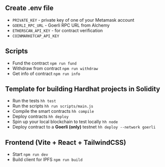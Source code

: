 ## Create .env file
- `PRIVATE_KEY` - private key of one of your Metamask account
- `GOERLI_RPC_URL` - Goerli RPC URL from Alchemy
- `ETHERSCAN_API_KEY` - for contract verification
- `COINMARKETCAP_API_KEY`

## Scripts
- Fund the contract
`npm run fund`
- Withdraw from contract
`npm run withdraw`
- Get info of contract
`npm run info`

## Template for building Hardhat projects in Solidity
- Run the tests
`hh test`
- Run the scripts
`hh run scripts/main.js`
- Compile the smart contracts
`hh compile`
- Deploy contracts
`hh deploy`
- Spin up your local blockchain to test locally
`hh node`
- Deploy contract to a **Goerli (only)** testnet
`hh deploy --network goerli`

##  Frontend (Vite + React + TailwindCSS)
- Start
`npm run dev`
- Build client for IPFS
`npm run build`